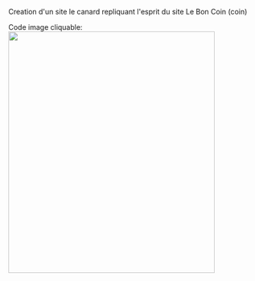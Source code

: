 Creation d'un site le canard repliquant l'esprit du site Le Bon Coin (coin)



Code image cliquable:
<img id="Image-Maps-Com-image-maps-2015-11-04-051416" src="http://www.image-maps.com/m/private/0/9brvmuoevrran3qbqnu31d63k0_map.png" border="0" width="410" height="480" orgWidth="410" orgHeight="480" usemap="#image-maps-2015-11-04-051416" alt="" />

<map name="image-maps-2015-11-04-051416" id="ImageMapsCom-image-maps-2015-11-04-051416">

<area shape="rect" coords="408,478,410,480" alt="Image Map" style="outline:none;" title="Image Map" href="http://www.image-maps.com/index.php?aff=mapped_users_63288" />

<area id="NORD" alt="misez sur le nord" title="region nord" href="http://www.didierclin.ovh" shape="poly" coords="238,17,227,10,221,6,194,8,197,36,222,40,246,48,280,54" style="outline:none;" target="_self"     />

<area  alt="la picardie c'est loin" title="Picardie" href="http://www.larmoireencarton.com" shape="poly" coords="193,48,204,57,202,84,244,90,258,109,277,48,227,47,199,39" style="outline:none;" target="_self"     />

<area  alt="beurk" title="Beurk" href="http://www.larmoireencarton.fr" shape="poly" coords="206,89,198,87,191,104,203,124,230,135,243,139,253,124,258,104,241,93" style="outline:none;" target="_self"     />

<area  alt="centre" title="region centre" href="http://www.didierclin.ovh" shape="poly" coords="186,108,172,107,173,128,153,161,151,186,167,194,187,224,216,216,241,200,240,137" style="outline:none;" target="_self"     />

<area  alt="idem" title="a l'est du centre" href="http://www.google.fr" shape="poly" coords="237,150,242,136,255,128,266,143,298,147,318,160,316,182,315,208,275,227,258,198,244,202,235,174" style="outline:none;" target="_self"     />

<area  alt="paca" title="paca" href="http://www.google.com" shape="poly" coords="282,350,303,326,300,312,329,320,325,306,350,274,371,284,379,314,394,317,370,361,344,364,333,368" style="outline:none;" target="_self"     />

<area  alt="les paysans bretons" title="region bretonne" href="http://www.labretagne.com" shape="poly" coords="115,117,115,138,77,164,12,140,9,114,30,99,54,102,63,112,83,106" style="outline:none;" target="_self"     />

</map>
